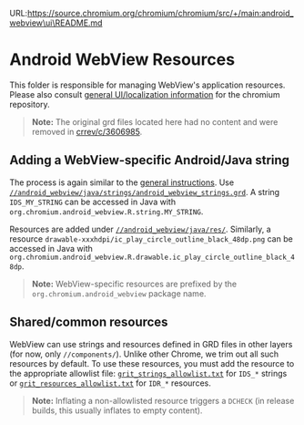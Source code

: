 URL:https://source.chromium.org/chromium/chromium/src/+/main:android_webview\ui\README.md
# Android WebView Resources

This folder is responsible for managing WebView's application resources. Please
also consult [general UI/localization information][1] for the chromium
repository.

> **Note:** The original grd files located here had no content and were removed
in [crrev/c/3606985](https://crrev.com/c/3606985).

## Adding a WebView-specific Android/Java string

The process is again similar to the [general instructions][1]. Use
[`//android_webview/java/strings/android_webview_strings.grd`](/android_webview/java/strings/android_webview_strings.grd).
A string `IDS_MY_STRING` can be accessed in Java with
`org.chromium.android_webview.R.string.MY_STRING`.

Resources are added under
[`//android_webview/java/res/`](/android_webview/java/res/). Similarly, a
resource `drawable-xxxhdpi/ic_play_circle_outline_black_48dp.png` can be
accessed in Java with
`org.chromium.android_webview.R.drawable.ic_play_circle_outline_black_48dp`.

> **Note:** WebView-specific resources are prefixed by the
`org.chromium.android_webview` package name.

## Shared/common resources

WebView can use strings and resources defined in GRD files in other layers (for
now, only `//components/`). Unlike other Chrome, we trim out all such resources
by default. To use these resources, you must add the resource to the appropriate
allowlist file: [`grit_strings_allowlist.txt`](./grit_strings_allowlist.txt) for
`IDS_*` strings or
[`grit_resources_allowlist.txt`](./grit_resources_allowlist.txt) for `IDR_*`
resources.

> **Note:** Inflating a non-allowlisted resource triggers a `DCHECK`
(in release builds, this usually inflates to empty content).

[1]: http://www.chromium.org/developers/design-documents/ui-localization
